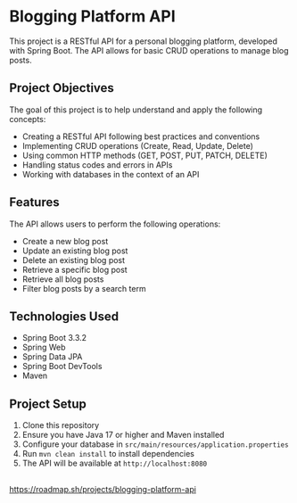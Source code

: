 # Blogging Platform API

This project is a RESTful API for a personal blogging platform, developed with Spring Boot. The API allows for basic CRUD operations to manage blog posts.

## Project Objectives

The goal of this project is to help understand and apply the following concepts:

- Creating a RESTful API following best practices and conventions
- Implementing CRUD operations (Create, Read, Update, Delete)
- Using common HTTP methods (GET, POST, PUT, PATCH, DELETE)
- Handling status codes and errors in APIs
- Working with databases in the context of an API

## Features

The API allows users to perform the following operations:

- Create a new blog post
- Update an existing blog post
- Delete an existing blog post
- Retrieve a specific blog post
- Retrieve all blog posts
- Filter blog posts by a search term

## Technologies Used

- Spring Boot 3.3.2
- Spring Web
- Spring Data JPA
- Spring Boot DevTools
- Maven

## Project Setup

1. Clone this repository
2. Ensure you have Java 17 or higher and Maven installed
3. Configure your database in `src/main/resources/application.properties`
4. Run `mvn clean install` to install dependencies
5. The API will be available at `http://localhost:8080`

##
https://roadmap.sh/projects/blogging-platform-api

